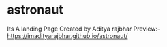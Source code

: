 # astronaut
Its A landing Page Created by Aditya rajbhar
Preview:- https://imadityarajbhar.github.io/astronaut/
